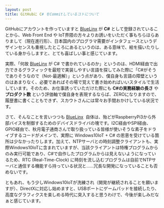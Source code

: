 ```yaml
---
layout: post
title: GitHubに C# をCommitしているコトについて
---
```


GitHubにアカウントを作っていますと [BlueLinx](https://github.com/xinolinx/BlueLinx) が **C#** として登録されていることから、Web Front End や IoT界隈の方々よりお誘いをいただく事もちらほらありまして（現在進行形）、日本国内のプログラマ需要がインタフェースというデザインセンスも重視したところにあるというのは、ある意味で、絵を描いたりしている身からしますと、とても喜ばしい事と感じています。
<!--break-->
実際、「何故 [BlueLinx](https://github.com/xinolinx/BlueLinx) が C# で書かれているのか」というのは、HDMI経由で出力できるグラフィックを最短で実装しやすい言語を探してみた際に「C#がそうでありそうなので（Not-最適解）」という点があり、僕自身も言語の障壁というのはあまりなく、必要であればその場で覚えて書き始めればいいスタイルで生活しています。そのため、お仕事誘っていただけた際にも **C#の実務経験の長さ** や **プロダクト数** という評価軸で僕自身を表現するならば、ZEROになりますので、履歴書に書くこともできず、スカウトさんには常々お手間おかけしている状況です。

さて、そんなことを言いつつも [BlueLinx](https://github.com/xinolinx/BlueLinx)  自体は、殆どがRaspberryPi3から外部バイスを制御するためのデバイスドライバの塊です。I2C経由やSPI経由、GPIO経由で、秋月電子通商さんで取り扱っている皆様が使いそうな素子をドライブするコードがメインで、実際に Windows10IoT + C# の恩恵を受けている箇所は少なかったりします。加えて、NTPサーバとの時刻調整クライアントも、実際Windows10IoTに含まれていますが、当該クライアントは特権プログラムからのみ実行可能であり、C#で自作したプログラムからは見えないようになっているため、RTC (Real-Time-Clock) に時刻を流し込むプログラムは自前でNTPサーバと通信する機能すら持っている状況と……冗長な開発になっていることも否めないです。

ともあれ、もう少しWindows10IoTが洗練され（開発が継続されることを願いますが）、DirectXに対応し始めますと、USBポートにゲームパッドを接続したり、高度なグラフィクスを楽しめる時代に突入すると思うわけで、今後が楽しみだなぁと感じています。
